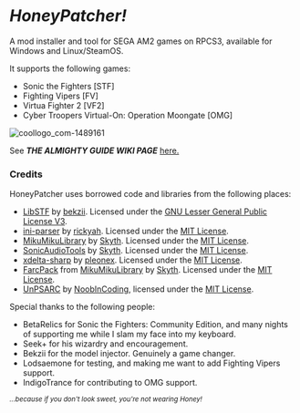 # *HoneyPatcher!*

A mod installer and tool for SEGA AM2 games on RPCS3, available for Windows and Linux/SteamOS.

It supports the following games:
- Sonic the Fighters \[STF\]
- Fighting Vipers \[FV\]
- Virtua Fighter 2 \[VF2\]
- Cyber Troopers Virtual-On: Operation Moongate \[OMG\]

![coollogo_com-1489161](https://github.com/user-attachments/assets/49e20382-172d-4719-9afd-50e0a74755f5)

See ***THE ALMIGHTY GUIDE WIKI PAGE*** [here.](https://github.com/coatlessali/HoneyPatcher/wiki/Install-&-Usage-Guide-(V5))

### Credits

HoneyPatcher uses borrowed code and libraries from the following places:
- [LibSTF](https://github.com/zeesworth/LibSTF) by [bekzii](https://github.com/zeesworth). Licensed under the [GNU Lesser General Public License V3](https://github.com/zeesworth/LibSTF?tab=LGPL-2.1-1-ov-file#readme).
- [ini-parser](https://github.com/rickyah/ini-parser) by [rickyah](https://github.com/rickyah). Licensed under the [MIT License](https://github.com/rickyah/ini-parser/blob/development/LICENSE).
- [MikuMikuLibrary](https://github.com/blueskythlikesclouds/MikuMikuLibrary) by [Skyth](https://github.com/blueskythlikesclouds). Licensed under the [MIT License](https://github.com/blueskythlikesclouds/MikuMikuLibrary?tab=MIT-1-ov-file).
- [SonicAudioTools](https://github.com/blueskythlikesclouds/MikuMikuLibrary) by [Skyth](https://github.com/blueskythlikesclouds). Licensed under the [MIT License](https://github.com/blueskythlikesclouds/SonicAudioTools?tab=MIT-1-ov-file#readme).
- [xdelta-sharp](https://github.com/pleonex/xdelta-sharp) by [pleonex](https://github.com/pleonex). Licensed under the [MIT License](https://github.com/pleonex/xdelta-sharp/blob/main/LICENSE).
- [FarcPack](https://github.com/blueskythlikesclouds/MikuMikuLibrary/releases) from [MikuMikuLibrary](https://github.com/blueskythlikesclouds/MikuMikuLibrary) by [Skyth](https://github.com/blueskythlikesclouds). Licensed under the [MIT License](https://github.com/blueskythlikesclouds/MikuMikuLibrary?tab=MIT-1-ov-file).
- [UnPSARC](https://github.com/rm-NoobInCoding/UnPSARC) by [NoobInCoding](https://github.com/rm-NoobInCoding), licensed under the [MIT License](https://github.com/rm-NoobInCoding/UnPSARC?tab=MIT-1-ov-file#readme).

Special thanks to the following people:
- BetaRelics for Sonic the Fighters: Community Edition, and many nights of supporting me while I slam my face into my keyboard.
- Seek+ for his wizardry and encouragement.
- Bekzii for the model injector. Genuinely a game changer.
- Lodsaemone for testing, and making me want to add Fighting Vipers support.
- IndigoTrance for contributing to OMG support.

<sub>*...because if you don't look sweet, you're not wearing Honey!*</sub>

